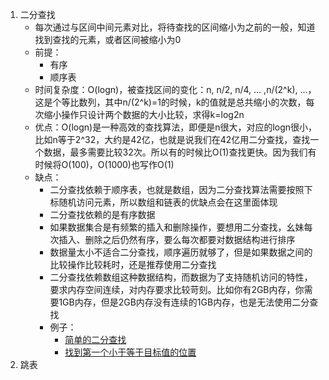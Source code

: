 1.  二分查找        
    + 每次通过与区间中间元素对比，将待查找的区间缩小为之前的一般，知道找到查找的元素，或者区间被缩小为0      
    + 前提：      
      + 有序      
      + 顺序表      
    + 时间复杂度：O(logn)，被查找区间的变化：n, n/2, n/4, … ,n/(2^k), …，这是个等比数列，其中n/(2^k)=1的时候，k的值就是总共缩小的次数，每次缩小操作只设计两个数据的大小比较，求得k=log2n       
    + 优点：O(logn)是一种高效的查找算法，即便是n很大，对应的logn很小，比如n等于2^32，大约是42亿，也就是说我们在42亿用二分查找，查找一个数据，最多需要比较32次。所以有的时候比O(1)查找更快。因为我们有时候将O(100)，O(1000)也写作O(1)     
    + 缺点：      
      + 二分查找依赖于顺序表，也就是数组，因为二分查找算法需要按照下标随机访问元素，所以数组和链表的优缺点会在这里面体现     
      + 二分查找依赖的是有序数据        
      + 如果数据集合是有频繁的插入和删除操作，要想用二分查找，幺妹每次插入、删除之后仍然有序，要么每次都要对数据结构进行排序       
      + 数据量太小不适合二分查找，顺序遍历就够了，但是如果数据之间的比较操作比较耗时，还是推荐使用二分查找     
      + 二分查找依赖数组这种数据结构，而数据为了支持随机访问的特性，要求内存空间连续，对内存要求比较苛刻。比如你有2GB内存，你需要1GB内存，但是2GB内存没有连续的1GB内存，也是无法使用二分查找      
      + 例子：        
        + [简单的二分查找](https://leetcode-cn.com/problems/binary-search/)     
        + [找到第一个小于等于目标值的位置](https://leetcode-cn.com/problems/N6YdxV/)      
2.  跳表      
